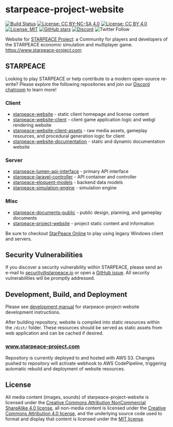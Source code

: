 # starpeace-project-website
[![Build Status](https://travis-ci.org/starpeace-project/starpeace-project-website.svg)](https://travis-ci.org/starpeace-project/starpeace-project-website)
[![License: CC BY-NC-SA 4.0](https://img.shields.io/badge/License-CC%20BY--NC--SA%204.0-lightgrey.svg)](https://creativecommons.org/licenses/by-nc-sa/4.0/)
[![License: CC BY 4.0](https://img.shields.io/badge/License-CC%20BY%204.0-lightgrey.svg)](https://creativecommons.org/licenses/by/4.0/)
[![License: MIT](https://img.shields.io/badge/License-MIT-yellow.svg)](https://opensource.org/licenses/MIT)
[![GitHub stars](https://img.shields.io/github/stars/starpeace-project/starpeace-project-website.svg)](https://github.com/starpeace-project/starpeace-project-website/stargazers)
[![Discord](https://img.shields.io/discord/449310464321650703.svg)](https://discord.gg/TF9Bmsj)
![Twitter Follow](https://img.shields.io/twitter/follow/starpeace_io.svg?style=social&label=Follow)

Website for [STARPEACE Project](https://www.starpeace-project.com): a Community for players and developers of the STARPEACE economic simulation and multiplayer game. https://www.starpeace-project.com

## STARPEACE

Looking to play STARPEACE or help contribute to a modern open-source re-write? Please explore the following repositories and join our [Discord chatroom](https://discord.gg/TF9Bmsj) to learn more!

### Client
* [starpeace-website](https://github.com/starpeace-project/starpeace-website) - static client homepage and license content
* [starpeace-website-client](https://github.com/starpeace-project/starpeace-website-client) - client game application logic and webgl rendering website
* [starpeace-website-client-assets](https://github.com/starpeace-project/starpeace-website-client-assets) - raw media assets, gameplay resources, and procedural generation logic for client
* [starpeace-website-documentation](https://github.com/starpeace-project/starpeace-website-documentation) - static and dynamic documentation website

### Server
* [starpeace-lumen-api-interface](https://github.com/starpeace-project/starpeace-lumen-api-interface) - primary API interface
* [starpeace-laravel-controller](https://github.com/starpeace-project/starpeace-laravel-controller) - API container and controller
* [starpeace-eloquent-models](https://github.com/starpeace-project/starpeace-eloquent-models) - backend data models
* [starpeace-simulation-engine](https://github.com/starpeace-project/starpeace-simulation-engine) - simulation engine

### Misc
* [starpeace-documents-public](https://github.com/starpeace-project/starpeace-documents-public) - public design, planning, and gameplay documents
* [starpeace-project-website](https://github.com/starpeace-project/starpeace-project-website) - project static content and information

Be sure to checkout [StarPeace Online](https://www.starpeaceonline.com) to play using legacy Windows client and servers.

## Security Vulnerabilities

If you discover a security vulnerability within STARPEACE, please send an e-mail to security@starpeace.io or open a [GitHub issue](https://github.com/starpeace-project/starpeace-project-website/issues). All security vulnerabilities will be promptly addressed.

## Development, Build, and Deployment

Please see [development manual](./DEVELOPMENT.md) for starpeace-project-website development instructions.

After building repository, website is compiled into static resources within the ```/dist/``` folder. These resources should be served as static assets from web application and can be cached if desired.

### www.starpeace-project.com

Repository is currently deployed to and hosted with AWS S3. Changes pushed to repository will activate webhook to AWS CodePipeline, triggering automatic rebuild and deployment of website resources.

## License

All media content (images, sounds) of starpeace-project-website is licensed under the [Creative Commons Attribution NonCommercial ShareAlike 4.0 license](https://creativecommons.org/licenses/by-nc-sa/4.0), all non-media content is licensed under the [Creative Commons Attribution 4.0 license](https://creativecommons.org/licenses/by/4.0), and the underlying source code used to format and display that content is licensed under the [MIT license](https://opensource.org/licenses/mit-license.php).

